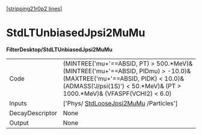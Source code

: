 [[stripping21r0p2 lines]](./stripping21r0p2-commonparticles)

# StdLTUnbiasedJpsi2MuMu

**FilterDesktop/StdLTUnbiasedJpsi2MuMu**

|                 |                                                                                                                                                                                                         |
|-----------------|---------------------------------------------------------------------------------------------------------------------------------------------------------------------------------------------------------|
| Code            | (MINTREE('mu+'==ABSID, PT) \> 500.\*MeV)& (MINTREE('mu+'==ABSID, PIDmu) \> -10.0)& (MAXTREE('mu+'==ABSID, PIDK) \< 10.0)& (ADMASS('J/psi(1S)') \< 50.\*MeV)& (PT \> 1000.\*MeV)& (VFASPF(VCHI2) \< 6.0) |
| Inputs          | ['Phys/ [StdLooseJpsi2MuMu](./stripping21r0p2-stdloosejpsi2mumu) /Particles']                                                                                                                         |
| DecayDescriptor | None                                                                                                                                                                                                    |
| Output          | None                                                                                                                                                                                                    |
